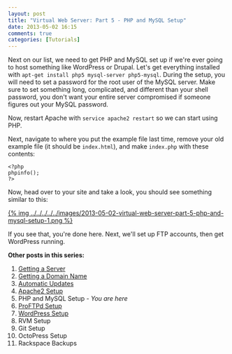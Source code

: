 ```yaml
---
layout: post
title: "Virtual Web Server: Part 5 - PHP and MySQL Setup"
date: 2013-05-02 16:15
comments: true
categories: [Tutorials]
---
```


Next on our list, we need to get PHP and MySQL set up if we're ever going to host something like WordPress or Drupal. Let's get everything installed with `apt-get install php5 mysql-server php5-mysql`. During the setup, you will need to set a password for the root user of the MySQL server. Make sure to set something long, complicated, and different than your shell password, you don't want your entire server compromised if someone figures out your MySQL password.

Now, restart Apache with `service apache2 restart` so we can start using PHP.

Next, navigate to where you put the example file last time, remove your old example file (it should be `index.html`), and make `index.php` with these contents:

```
<?php
phpinfo();
?>
```

Now, head over to your site and take a look, you should see something similar to this:

[{% img ../../../../../images/2013-05-02-virtual-web-server-part-5-php-and-mysql-setup-1.png %}](../../../../../images/2013-05-02-virtual-web-server-part-5-php-and-mysql-setup-1-full.png)

If you see that, you're done here. Next, we'll set up FTP accounts, then get WordPress running.

**Other posts in this series:**

1. [Getting a Server](/blog/2013/04/23/virtual-web-server-part-1-rackspace/)
2. [Getting a Domain Name](/blog/2013/04/23/virtual-web-server-part-2-hover/)
3. [Automatic Updates](/blog/2013/04/23/virtual-web-server-part-3-automatic-updates-in-debian/)
4. [Apache2 Setup](/blog/2013/04/28/virtual-web-server-part-4-apache-web-server/)
5. PHP and MySQL Setup _- You are here_
6. [ProFTPd Setup](/blog/2013/05/09/virtual-web-server-part-6-proftpd-setup/)
7. [WordPress Setup](/blog/2013/05/09/virtual-web-server-part-7-wordpress-setup/)
8. RVM Setup
9. Git Setup
10. OctoPress Setup
11. Rackspace Backups

